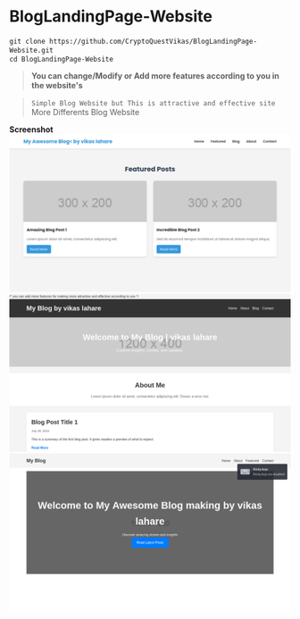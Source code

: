 # BlogLandingPage-Website

<!-- **Languages** -->

```
git clone https://github.com/CryptoQuestVikas/BlogLandingPage-Website.git
cd BlogLandingPage-Website
```
> **You can change/Modify or Add more features according to you in the website's**

> ``Simple Blog Website but This is attractive and effective site`` More Differents Blog Website


**Screenshot**
![](img/Blog1.png)
![](img/blog2.png)
![](img/blog3.png)
